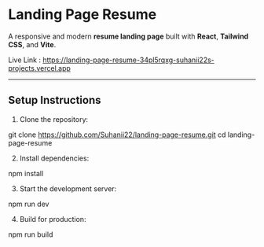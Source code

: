 # Landing Page Resume

A responsive and modern **resume landing page** built with **React**, **Tailwind CSS**, and **Vite**.


Live Link : https://landing-page-resume-34pl5rqxg-suhanii22s-projects.vercel.app

---

## Setup Instructions

1. Clone the repository:

git clone https://github.com/Suhanii22/landing-page-resume.git
cd landing-page-resume

2. Install dependencies:

npm install

3. Start the development server:

npm run dev

4. Build for production:

npm run build
